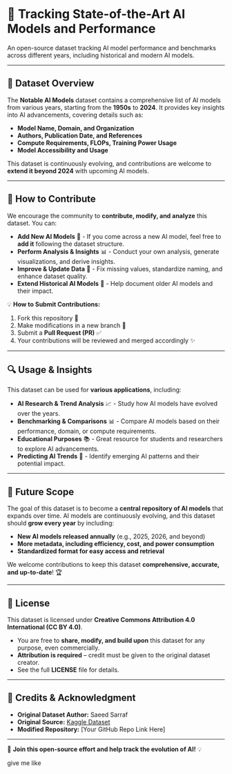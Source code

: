 # 📌 Tracking State-of-the-Art AI Models and Performance

An open-source dataset tracking AI model performance and benchmarks across different years, including historical and modern AI models.

---

## 📂 Dataset Overview

The **Notable AI Models** dataset contains a comprehensive list of AI models from various years, starting from the **1950s** to **2024**. It provides key insights into AI advancements, covering details such as:

- **Model Name, Domain, and Organization**
- **Authors, Publication Date, and References**
- **Compute Requirements, FLOPs, Training Power Usage**
- **Model Accessibility and Usage**

This dataset is continuously evolving, and contributions are welcome to **extend it beyond 2024** with upcoming AI models.

---

## 🔹 How to Contribute

We encourage the community to **contribute, modify, and analyze** this dataset. You can:

- **Add New AI Models** 📌 - If you come across a new AI model, feel free to **add it** following the dataset structure.
- **Perform Analysis & Insights** 📊 - Conduct your own analysis, generate visualizations, and derive insights.
- **Improve & Update Data** 🔄 - Fix missing values, standardize naming, and enhance dataset quality.
- **Extend Historical AI Models** 📜 - Help document older AI models and their impact.

💡 **How to Submit Contributions:**

1. Fork this repository 🍴
2. Make modifications in a new branch 🔀
3. Submit a **Pull Request (PR)** ✅
4. Your contributions will be reviewed and merged accordingly ✨

---

## 🔍 Usage & Insights

This dataset can be used for **various applications**, including:

- **AI Research & Trend Analysis** 📈 - Study how AI models have evolved over the years.
- **Benchmarking & Comparisons** 📊 - Compare AI models based on their performance, domain, or compute requirements.
- **Educational Purposes** 📚 - Great resource for students and researchers to explore AI advancements.
- **Predicting AI Trends** 🔮 - Identify emerging AI patterns and their potential impact.

---

## 🚀 Future Scope

The goal of this dataset is to become a **central repository of AI models** that expands over time. AI models are continuously evolving, and this dataset should **grow every year** by including:

- **New AI models released annually** (e.g., 2025, 2026, and beyond)
- **More metadata, including efficiency, cost, and power consumption**
- **Standardized format for easy access and retrieval**

We welcome contributions to keep this dataset **comprehensive, accurate, and up-to-date**! 🏆

---

## 📝 License

This dataset is licensed under **Creative Commons Attribution 4.0 International (CC BY 4.0)**.

- You are free to **share, modify, and build upon** this dataset for any purpose, even commercially.
- **Attribution is required** – credit must be given to the original dataset creator.
- See the full **LICENSE** file for details.

---

## 🔗 Credits & Acknowledgment

- **Original Dataset Author:** Saeed Sarraf
- **Original Source:** [Kaggle Dataset](https://www.kaggle.com/datasets/saeedsarrafzadeh/notable-ai-models-2024)
- **Modified Repository:** [Your GitHub Repo Link Here]

---

🚀 **Join this open-source effort and help track the evolution of AI!** 💡





give me like 
